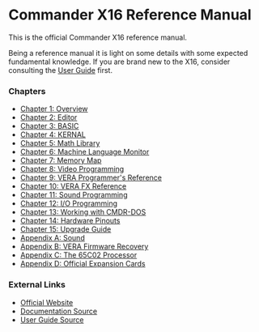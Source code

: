 <!--
********************************************************************************
NOTICE: This file uses two trailing spaces on some lines to indicate line breaks
for GitHub's Markdown flavor. Do not remove!

NOTICE 2: For PDF export, anchor links (e.g. link.md#anchor) are required.
Otherwise links will not function correctly.
********************************************************************************
-->

# Commander X16 Reference Manual

This is the official Commander X16 reference manual.

Being a reference manual it is light on some details with some expected fundamental
knowledge. If you are brand new to the X16, consider consulting the 
[User Guide](https://github.com/X16Community/x16-user-guide/releases/tag/X16_Users_Guide) 
first.

### Chapters

  * [Chapter 1: Overview](X16%20Reference%20-%2001%20-%20Overview.md#chapter-1-overview)  
  * [Chapter 2: Editor](X16%20Reference%20-%2002%20-%20Editor.md#chapter-2-editor)  
  * [Chapter 3: BASIC](X16%20Reference%20-%2003%20-%20BASIC.md#chapter-3-basic-programming)  
  * [Chapter 4: KERNAL](X16%20Reference%20-%2004%20-%20KERNAL.md#chapter-3-kernal)  
  * [Chapter 5: Math Library](X16%20Reference%20-%2005%20-%20Math%20Library.md#chapter-5-math-library)  
  * [Chapter 6: Machine Language Monitor](X16%20Reference%20-%2006%20-%20Machine%20Language%20Monitor.md#chapter-6-machine-language-monitor)  
  * [Chapter 7: Memory Map](X16%20Reference%20-%2007%20-%20Memory%20Map.md#chapter-7-memory-map)  
  * [Chapter 8: Video Programming](X16%20Reference%20-%2008%20-%20Video%20Programming.md#chapter-8-video-programming)  
  * [Chapter 9: VERA Programmer's Reference](X16%20Reference%20-%2009%20-%20VERA%20Programmer's%20Reference.md#chapter-9-vera-programmers-reference)
  * [Chapter 10: VERA FX Reference](X16%20Reference%20-%2010%20-%20VERA%20FX%20Reference.md#chapter-10-vera-fx-reference)
  * [Chapter 11: Sound Programming](X16%20Reference%20-%2011%20-%20Sound%20Programming.md#chapter-11-sound-programming)
  * [Chapter 12: I/O Programming](X16%20Reference%20-%2012%20-%20IO%20Programming.md#chapter-12-io-programming)
  * [Chapter 13: Working with CMDR-DOS](X16%20Reference%20-%2013%20-%20Working%20with%20CMDR-DOS.md#chapter-13-working-with-cmdr-dos)
  * [Chapter 14: Hardware Pinouts](X16%20Reference%20-%2014%20-%20Hardware.md#chapter-14-hardware-pinouts)  
  * [Chapter 15: Upgrade Guide](X16%20Reference%20-%2015%20-%20Upgrade%20Guide.md#chapter-15-upgrade-guide)
  * [Appendix A: Sound](X16%20Reference%20-%20Appendix%20A%20-%20Sound.md#appendix-a-sound)
  * [Appendix B: VERA Firmware Recovery](X16%20Reference%20-%20Appendix%20B%20-%20VERA%20Recovery.md#appendix-b-vera-firmware-recovery)
  * [Appendix C: The 65C02 Processor](X16%20Reference%20-%20Appendix%20C%20-%2065C02%20Processor.md#appendix-c-the-65c02-processor)
  * [Appendix D: Official Expansion Cards](X16%20Reference%20-%20Appendix%20D%20-%20Official%20Expansion%20Cards.md#appendix-d-official-expansion-cards)


### External Links

  * [Official Website](https://www.commanderx16.com/)
  * [Documentation Source](https://github.com/X16Community/x16-docs)
  * [User Guide Source](https://github.com/X16Community/x16-user-guide)

<div class="page-break"></div>

